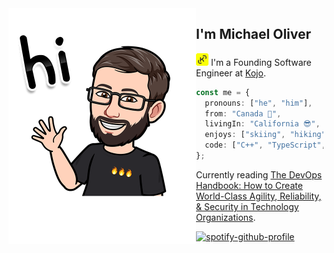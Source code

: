 <img align="left" width="300" src="hi.png">

## I'm Michael Oliver

<img src="kojo.png" /> I'm a Founding Software Engineer at [Kojo](https://www.usekojo.com/).

```ts
const me = {
  pronouns: ["he", "him"],
  from: "Canada 🍁",
  livingIn: "California 😎",
  enjoys: ["skiing", "hiking", "gaming", "traveling"],
  code: ["C++", "TypeScript", "Python", "Elixir", "Rust"],​​
};
```
Currently reading [The DevOps Handbook: How to Create World-Class Agility, Reliability, & Security in Technology Organizations](https://www.amazon.com/dp/1950508404/).

[![spotify-github-profile](https://spotify-github-profile.vercel.app/api/view?uid=12155321307&cover_image=true&theme=natemoo-re&bar_color=53b14f&bar_color_cover=false)](https://github.com/kittinan/spotify-github-profile)
